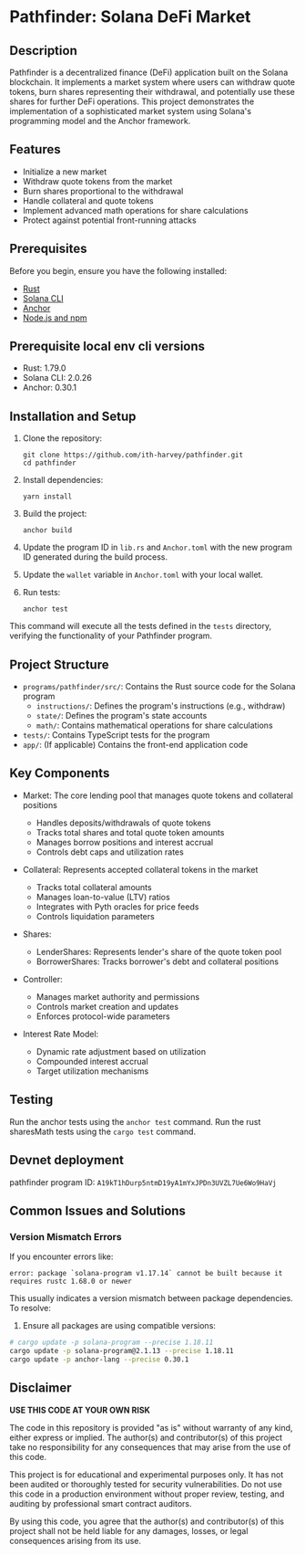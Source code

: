 # Pathfinder: Solana DeFi Market

## Description

Pathfinder is a decentralized finance (DeFi) application built on the Solana blockchain. It implements a market system where users can withdraw quote tokens, burn shares representing their withdrawal, and potentially use these shares for further DeFi operations. This project demonstrates the implementation of a sophisticated market system using Solana's programming model and the Anchor framework.

## Features

- Initialize a new market
- Withdraw quote tokens from the market
- Burn shares proportional to the withdrawal
- Handle collateral and quote tokens
- Implement advanced math operations for share calculations
- Protect against potential front-running attacks

## Prerequisites

Before you begin, ensure you have the following installed:

- [Rust](https://www.rust-lang.org/tools/install)
- [Solana CLI](https://docs.solana.com/cli/install-solana-cli-tools)
- [Anchor](https://project-serum.github.io/anchor/getting-started/installation.html)
- [Node.js and npm](https://nodejs.org/en/download/)

## Prerequisite local env cli versions
- Rust: 1.79.0
- Solana CLI: 2.0.26
- Anchor: 0.30.1



## Installation and Setup

1. Clone the repository:
   ```
   git clone https://github.com/ith-harvey/pathfinder.git
   cd pathfinder
   ```

2. Install dependencies:
   ```
   yarn install
   ```

3. Build the project:
   ```
   anchor build
   ```

4. Update the program ID in `lib.rs` and `Anchor.toml` with the new program ID generated during the build process.

5. Update the `wallet` variable in `Anchor.toml` with your local wallet.

6. Run tests:
   ```
   anchor test
   ```

This command will execute all the tests defined in the `tests` directory, verifying the functionality of your Pathfinder program.

## Project Structure

- `programs/pathfinder/src/`: Contains the Rust source code for the Solana program
  - `instructions/`: Defines the program's instructions (e.g., withdraw)
  - `state/`: Defines the program's state accounts
  - `math/`: Contains mathematical operations for share calculations
- `tests/`: Contains TypeScript tests for the program
- `app/`: (If applicable) Contains the front-end application code

## Key Components

- Market: The core lending pool that manages quote tokens and collateral positions
  - Handles deposits/withdrawals of quote tokens
  - Tracks total shares and total quote token amounts
  - Manages borrow positions and interest accrual
  - Controls debt caps and utilization rates

- Collateral: Represents accepted collateral tokens in the market
  - Tracks total collateral amounts
  - Manages loan-to-value (LTV) ratios
  - Integrates with Pyth oracles for price feeds
  - Controls liquidation parameters

- Shares: 
  - LenderShares: Represents lender's share of the quote token pool
  - BorrowerShares: Tracks borrower's debt and collateral positions

- Controller:
  - Manages market authority and permissions
  - Controls market creation and updates
  - Enforces protocol-wide parameters

- Interest Rate Model:
  - Dynamic rate adjustment based on utilization
  - Compounded interest accrual
  - Target utilization mechanisms

## Testing

Run the anchor tests using the `anchor test` command.
Run the rust sharesMath tests using the `cargo test` command.

## Devnet deployment

pathfinder program ID: `A19kT1hDurp5ntmD19yA1mYxJPDn3UVZL7Ue6Wo9HaVj`

## Common Issues and Solutions

### Version Mismatch Errors
If you encounter errors like:
```
error: package `solana-program v1.17.14` cannot be built because it requires rustc 1.68.0 or newer
```

This usually indicates a version mismatch between package dependencies. To resolve:

1. Ensure all packages are using compatible versions:
```bash
# cargo update -p solana-program --precise 1.18.11
cargo update -p solana-program@2.1.13 --precise 1.18.11
cargo update -p anchor-lang --precise 0.30.1
```


## Disclaimer

**USE THIS CODE AT YOUR OWN RISK**

The code in this repository is provided "as is" without warranty of any kind, either express or implied. The author(s) and contributor(s) of this project take no responsibility for any consequences that may arise from the use of this code.

This project is for educational and experimental purposes only. It has not been audited or thoroughly tested for security vulnerabilities. Do not use this code in a production environment without proper review, testing, and auditing by professional smart contract auditors.

By using this code, you agree that the author(s) and contributor(s) of this project shall not be held liable for any damages, losses, or legal consequences arising from its use.